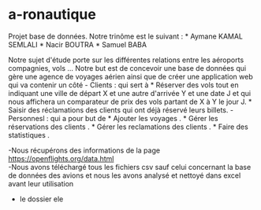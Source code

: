 # a-ronautique
Projet base de données.
Notre trinôme est le suivant  : 
       * Aymane KAMAL SEMLALI 
       * Nacir BOUTRA 
       * Samuel BABA 
        
  
 Notre sujet d'étude porte sur les différentes relations entre les aéroports compagnies, vols ... Notre but est de concevoir une base de données qui gère une agence de voyages aérien ainsi que de créer une application web  qui va contenir un côté
    - Clients : qui sert à 
         * Réserver des vols tout en indiquant une ville de départ X et une autre d'arrivée Y et une date J et qui nous affichera un comparateur de prix des vols partant de X à Y le jour J.
         * Saisir des réclamations des clients qui ont déjà réservé leurs billets.
    - Personnesl : qui a pour but de
         * Ajouter les voyages .
         * Gérer les réservations des clients .
         * Gérer les reclamations des clients .
         * Faire des statistiques .
    
     
  
  
  -Nous récupérons des informations de la page https://openflights.org/data.html  
  -Nous avons téléchargé tous les fichiers csv sauf celui concernant la base de données des avions et nous les avons analysé et nettoyé dans excel avant leur utilisation
  - le dossier ele




